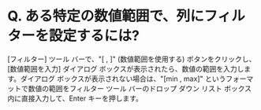 # Q. ある特定の数値範囲で、列にフィルターを設定するには?

\[フィルター\] ツール バーで、"\[ , \]" (数値範囲を使用する) ボタンをクリックし、\[数値範囲を入力\] ダイアログ ボックスが表示されたら、数値の範囲を入力します。ダイアログ ボックスが表示されない場合は、"\[min , max\]" というフォーマットで数値の範囲をフィルター ツール バーのドロップ ダウン リスト ボックス内に直接入力して、Enter キーを押します。
